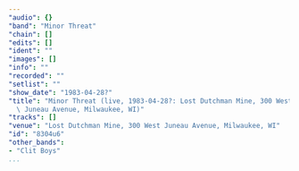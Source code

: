 ```yaml
---
"audio": {}
"band": "Minor Threat"
"chain": []
"edits": []
"ident": ""
"images": []
"info": ""
"recorded": ""
"setlist": ""
"show_date": "1983-04-28?"
"title": "Minor Threat (live, 1983-04-28?: Lost Dutchman Mine, 300 West\
  \ Juneau Avenue, Milwaukee, WI)"
"tracks": []
"venue": "Lost Dutchman Mine, 300 West Juneau Avenue, Milwaukee, WI"
"id": "8304u6"
"other_bands":
- "Clit Boys"
...
```


